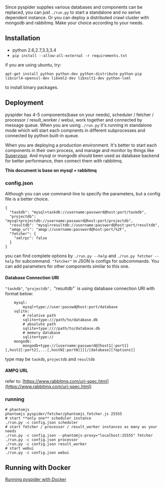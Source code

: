 Since pyspider supplies various databases and components can be replaced, you can just `./run.py` to start a standalone and no serive dependent instance. Or you can deploy a distributed crawl cluster with mongodb and rabbitmq. Make your choice according to your needs.

Installation
------------
* python 2.6,2.7,3.3,3.4
* `pip install --allow-all-external -r requirements.txt`

if you are using ubuntu, try:
```
apt-get install python python-dev python-distribute python-pip libcurl4-openssl-dev libxml2-dev libxslt1-dev python-lxml
```
to install binary packages.

Deployment
----------

pyspider has 4-5 components(base on your needs), scheduler / fetcher / processor / result_worker / webui, work together and connected by message queue. When you are using `./run.py` it's running in standalone mode which will start each compnents in different subprocesses and connected by python built-in queue.

When you are deploying a production environment. It's better to start each components in their own process, and manage and monitor by things like [Supervisor](http://supervisord.org/). And mysql or mongodb should been used as database backend for better performance, then connect them with rabbitmq.

**This document is base on mysql + rabbitmq**

### config.json
Although you can use command-line to specify the parameters, but a config file is a better choice.

```
{
  "taskdb": "mysql+taskdb://username:password@host:port/taskdb",
  "projectdb": "mysql+projectdb://username:password@host:port/projectdb",
  "resultdb": "mysql+resultdb://username:password@host:port/resultdb",
  "amqp_url": "amqp://username:password@host:port/%2F",
  "fetcher": {
    "xmlrpc": false
  }
}
```

you can find complete options by `./run.py --help` and `./run.py fetcher --help` for subcommand. `"fetcher"` in JSON  is configs for subcommands. You can add parameters for other components similar to this one.

#### Database Connection URI
`"taskdb"`, `"projectdb", `"resultdb"` is using database connection URI with format below:

```
    mysql:
        mysql+type://user:passwd@host:port/database
    sqlite:
        # relative path
        sqlite+type:///path/to/database.db
        # absolute path
        sqlite+type:////path/to/database.db
        # memory database
        sqlite+type://
    mongodb:
        mongodb+type://[username:password@]host1[:port1][,host2[:port2],...[,hostN[:portN]]][/[database][?options]]
```

type may be `taskdb`, `projectdb` and `resultdb`

#### AMPQ URL
refer to: [https://www.rabbitmq.com/uri-spec.html](https://www.rabbitmq.com/uri-spec.html)

### running

```
# phantomjs
phantomjs pyspider/fetcher/phantomjs_fetcher.js 25555
# start **only one** scheduler instance
./run.py -c config.json scheduler
# start fetcher / processor / result_worker instances as many as your needs
./run.py -c config.json --phantomjs-proxy="localhost:25555" fetcher
./run.py -c config.json processor
./run.py -c config.json result_worker
# start webui
./run.py -c config.json webui
```

Running with Docker
-------------------
[Running pyspider with Docker](Running-pyspider-with-Docker)
